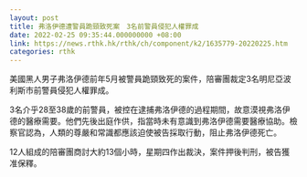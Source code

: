 ```yaml
---
layout: post
title: 弗洛伊德遭警員跪頸致死案　3名前警員侵犯人權罪成
date: 2022-02-25 09:35:44.000000000 +08:00
link: https://news.rthk.hk/rthk/ch/component/k2/1635779-20220225.htm
categories: rthk
---
```


美國黑人男子弗洛伊德前年5月被警員跪頸致死的案件，陪審團裁定3名明尼亞波利斯市前警員侵犯人權罪成。

3名介乎28至38歲的前警員，被控在逮捕弗洛伊德的過程期間，故意漠視弗洛伊德的醫療需要。他們先後出庭作供，指當時未有意識到弗洛伊德需要醫療協助。檢察官認為，人類的尊嚴和常識都應該迫使被告採取行動，阻止弗洛伊德死亡。

12人組成的陪審團商討大約13個小時，星期四作出裁決，案件押後判刑，被告獲准保釋。
